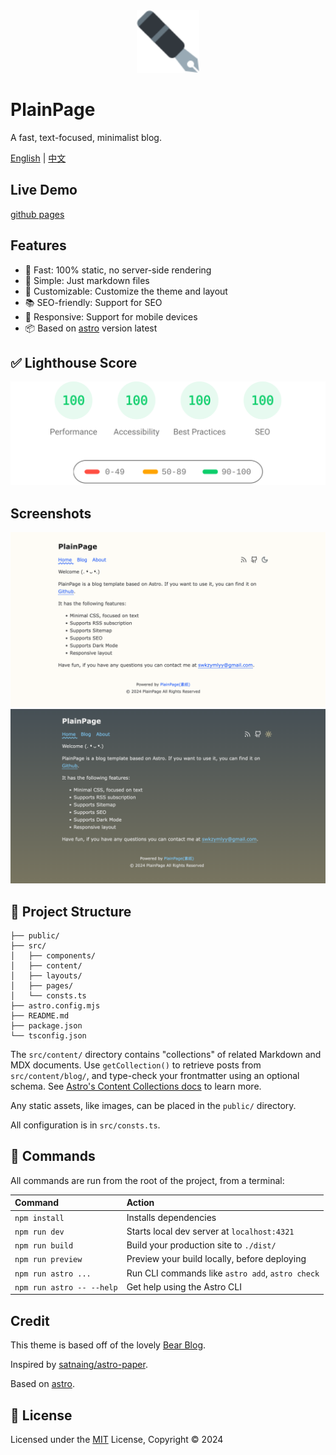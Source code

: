 <div align="center">
  <img src="./public/favicon.svg" alt="PlainPage" width="100" />
</div>

# PlainPage

A fast, text-focused, minimalist blog.

[English](./README.md) | [中文](./README.zh-CN.md)

## Live Demo

[github pages](https://churchtao.github.io/PlainPage/)

## Features

- 🚀 Fast: 100% static, no server-side rendering
- 📖 Simple: Just markdown files
- 🌈 Customizable: Customize the theme and layout
- 📚 SEO-friendly: Support for SEO
- 📱 Responsive: Support for mobile devices
- 📦 Based on [astro](https://astro.build) version latest

## ✅ Lighthouse Score

[![lighthouse](/screenshots/lighthouse-score.svg)](https://pagespeed.web.dev/analysis/https-churchtao-github-io-PlainPage/e1mpmv9swy?form_factor=desktop)

## Screenshots

![light](/screenshots/light.png)
![dark](/screenshots/dark.png)

## 🚀 Project Structure

```text
├── public/
├── src/
│   ├── components/
│   ├── content/
│   ├── layouts/
│   ├── pages/
│   └── consts.ts
├── astro.config.mjs
├── README.md
├── package.json
└── tsconfig.json
```

The `src/content/` directory contains "collections" of related Markdown and MDX documents. Use `getCollection()` to retrieve posts from `src/content/blog/`, and type-check your frontmatter using an optional schema. See [Astro's Content Collections docs](https://docs.astro.build/en/guides/content-collections/) to learn more.

Any static assets, like images, can be placed in the `public/` directory.

All configuration is in `src/consts.ts`.

## 🧞 Commands

All commands are run from the root of the project, from a terminal:

| Command                   | Action                                           |
| :------------------------ | :----------------------------------------------- |
| `npm install`             | Installs dependencies                            |
| `npm run dev`             | Starts local dev server at `localhost:4321`      |
| `npm run build`           | Build your production site to `./dist/`          |
| `npm run preview`         | Preview your build locally, before deploying     |
| `npm run astro ...`       | Run CLI commands like `astro add`, `astro check` |
| `npm run astro -- --help` | Get help using the Astro CLI                     |

## Credit

This theme is based off of the lovely [Bear Blog](https://github.com/HermanMartinus/bearblog/).

Inspired by [satnaing/astro-paper](https://github.com/satnaing/astro-paper).

Based on [astro](https://astro.build).

## 📜 License

Licensed under the [MIT](./LICENSE) License, Copyright © 2024

